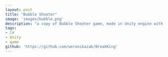```yaml
---
layout: post
title: "Bubble Shooter"
image: 'images/bubble.png'
description: "a copy of Bubble Shooter game, made in Unity engine with C#."
tags:
- C#
- Unity
- game
github: 'https://github.com/weronikazak/BreakKing'
---
```


